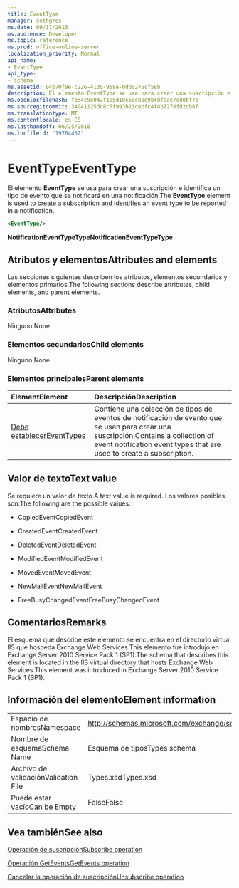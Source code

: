 ```yaml
---
title: EventType
manager: sethgros
ms.date: 09/17/2015
ms.audience: Developer
ms.topic: reference
ms.prod: office-online-server
localization_priority: Normal
api_name:
- EventType
api_type:
- schema
ms.assetid: 04b70f9e-c226-4130-958e-0db0275cf58b
description: El elemento EventType se usa para crear una suscripción e identifica un tipo de evento que se notificará en una notificación.
ms.openlocfilehash: fb54c9e042f105d10e68cb0e9b48feae7ed8bf7b
ms.sourcegitcommit: 34041125dc8c5f993b21cebfc4f8b72f0fd2cb6f
ms.translationtype: MT
ms.contentlocale: es-ES
ms.lasthandoff: 06/25/2018
ms.locfileid: "19764452"
---
```

# <a name="eventtype"></a><span data-ttu-id="f4008-103">EventType</span><span class="sxs-lookup"><span data-stu-id="f4008-103">EventType</span></span>

<span data-ttu-id="f4008-104">El elemento **EventType** se usa para crear una suscripción e identifica un tipo de evento que se notificará en una notificación.</span><span class="sxs-lookup"><span data-stu-id="f4008-104">The **EventType** element is used to create a subscription and identifies an event type to be reported in a notification.</span></span> 
  
```xml
<EventType/>
```

 <span data-ttu-id="f4008-105">**NotificationEventTypeType**</span><span class="sxs-lookup"><span data-stu-id="f4008-105">**NotificationEventTypeType**</span></span>
## <a name="attributes-and-elements"></a><span data-ttu-id="f4008-106">Atributos y elementos</span><span class="sxs-lookup"><span data-stu-id="f4008-106">Attributes and elements</span></span>

<span data-ttu-id="f4008-107">Las secciones siguientes describen los atributos, elementos secundarios y elementos primarios.</span><span class="sxs-lookup"><span data-stu-id="f4008-107">The following sections describe attributes, child elements, and parent elements.</span></span>
  
### <a name="attributes"></a><span data-ttu-id="f4008-108">Atributos</span><span class="sxs-lookup"><span data-stu-id="f4008-108">Attributes</span></span>

<span data-ttu-id="f4008-109">Ninguno.</span><span class="sxs-lookup"><span data-stu-id="f4008-109">None.</span></span>
  
### <a name="child-elements"></a><span data-ttu-id="f4008-110">Elementos secundarios</span><span class="sxs-lookup"><span data-stu-id="f4008-110">Child elements</span></span>

<span data-ttu-id="f4008-111">Ninguno.</span><span class="sxs-lookup"><span data-stu-id="f4008-111">None.</span></span>
  
### <a name="parent-elements"></a><span data-ttu-id="f4008-112">Elementos principales</span><span class="sxs-lookup"><span data-stu-id="f4008-112">Parent elements</span></span>

|<span data-ttu-id="f4008-113">**Element**</span><span class="sxs-lookup"><span data-stu-id="f4008-113">**Element**</span></span>|<span data-ttu-id="f4008-114">**Descripción**</span><span class="sxs-lookup"><span data-stu-id="f4008-114">**Description**</span></span>|
|:-----|:-----|
|[<span data-ttu-id="f4008-115">Debe establecer</span><span class="sxs-lookup"><span data-stu-id="f4008-115">EventTypes</span></span>](eventtypes.md) <br/> |<span data-ttu-id="f4008-116">Contiene una colección de tipos de eventos de notificación de evento que se usan para crear una suscripción.</span><span class="sxs-lookup"><span data-stu-id="f4008-116">Contains a collection of event notification event types that are used to create a subscription.</span></span>  <br/> |
   
## <a name="text-value"></a><span data-ttu-id="f4008-117">Valor de texto</span><span class="sxs-lookup"><span data-stu-id="f4008-117">Text value</span></span>

<span data-ttu-id="f4008-118">Se requiere un valor de texto.</span><span class="sxs-lookup"><span data-stu-id="f4008-118">A text value is required.</span></span> <span data-ttu-id="f4008-119">Los valores posibles son:</span><span class="sxs-lookup"><span data-stu-id="f4008-119">The following are the possible values:</span></span>
  
- <span data-ttu-id="f4008-120">CopiedEvent</span><span class="sxs-lookup"><span data-stu-id="f4008-120">CopiedEvent</span></span>
    
- <span data-ttu-id="f4008-121">CreatedEvent</span><span class="sxs-lookup"><span data-stu-id="f4008-121">CreatedEvent</span></span>
    
- <span data-ttu-id="f4008-122">DeletedEvent</span><span class="sxs-lookup"><span data-stu-id="f4008-122">DeletedEvent</span></span>
    
- <span data-ttu-id="f4008-123">ModifiedEvent</span><span class="sxs-lookup"><span data-stu-id="f4008-123">ModifiedEvent</span></span>
    
- <span data-ttu-id="f4008-124">MovedEvent</span><span class="sxs-lookup"><span data-stu-id="f4008-124">MovedEvent</span></span>
    
- <span data-ttu-id="f4008-125">NewMailEvent</span><span class="sxs-lookup"><span data-stu-id="f4008-125">NewMailEvent</span></span>
    
- <span data-ttu-id="f4008-126">FreeBusyChangedEvent</span><span class="sxs-lookup"><span data-stu-id="f4008-126">FreeBusyChangedEvent</span></span>
    
## <a name="remarks"></a><span data-ttu-id="f4008-127">Comentarios</span><span class="sxs-lookup"><span data-stu-id="f4008-127">Remarks</span></span>

<span data-ttu-id="f4008-128">El esquema que describe este elemento se encuentra en el directorio virtual IIS que hospeda Exchange Web Services.This elemento fue introdujo en Exchange Server 2010 Service Pack 1 (SP1).</span><span class="sxs-lookup"><span data-stu-id="f4008-128">The schema that describes this element is located in the IIS virtual directory that hosts Exchange Web Services.This element was introduced in Exchange Server 2010 Service Pack 1 (SP1).</span></span>
  
## <a name="element-information"></a><span data-ttu-id="f4008-129">Información del elemento</span><span class="sxs-lookup"><span data-stu-id="f4008-129">Element information</span></span>

|||
|:-----|:-----|
|<span data-ttu-id="f4008-130">Espacio de nombres</span><span class="sxs-lookup"><span data-stu-id="f4008-130">Namespace</span></span>  <br/> |http://schemas.microsoft.com/exchange/services/2006/types  <br/> |
|<span data-ttu-id="f4008-131">Nombre de esquema</span><span class="sxs-lookup"><span data-stu-id="f4008-131">Schema Name</span></span>  <br/> |<span data-ttu-id="f4008-132">Esquema de tipos</span><span class="sxs-lookup"><span data-stu-id="f4008-132">Types schema</span></span>  <br/> |
|<span data-ttu-id="f4008-133">Archivo de validación</span><span class="sxs-lookup"><span data-stu-id="f4008-133">Validation File</span></span>  <br/> |<span data-ttu-id="f4008-134">Types.xsd</span><span class="sxs-lookup"><span data-stu-id="f4008-134">Types.xsd</span></span>  <br/> |
|<span data-ttu-id="f4008-135">Puede estar vacío</span><span class="sxs-lookup"><span data-stu-id="f4008-135">Can be Empty</span></span>  <br/> |<span data-ttu-id="f4008-136">False</span><span class="sxs-lookup"><span data-stu-id="f4008-136">False</span></span>  <br/> |
   
## <a name="see-also"></a><span data-ttu-id="f4008-137">Vea también</span><span class="sxs-lookup"><span data-stu-id="f4008-137">See also</span></span>



[<span data-ttu-id="f4008-138">Operación de suscripción</span><span class="sxs-lookup"><span data-stu-id="f4008-138">Subscribe operation</span></span>](subscribe-operation.md)
  
[<span data-ttu-id="f4008-139">Operación GetEvents</span><span class="sxs-lookup"><span data-stu-id="f4008-139">GetEvents operation</span></span>](getevents-operation.md)
  
[<span data-ttu-id="f4008-140">Cancelar la operación de suscripción</span><span class="sxs-lookup"><span data-stu-id="f4008-140">Unsubscribe operation</span></span>](unsubscribe-operation.md)

